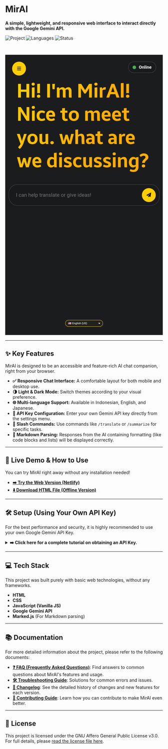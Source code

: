 # MirAI

**A simple, lightweight, and responsive web interface to interact directly with the Google Gemini API.**

![Project](https://img.shields.io/badge/Type-HTML%20App-blue)
![Languages](https://img.shields.io/badge/made%20with-HTML%2C%20CSS%2C%20JS-orange)
![Status](https://img.shields.io/badge/status-Active-brightgreen)

<br>

<p align="center">
  <img src="Assets/Screenshot_20250927-205202.png" width="600" alt="MirAI Screenshot">
</p>

---

## ✨ Key Features

MirAI is designed to be an accessible and feature-rich AI chat companion, right from your browser.

* **✅ Responsive Chat Interface:** A comfortable layout for both mobile and desktop use.
* **🌗 Light & Dark Mode:** Switch themes according to your visual preference.
* **🌐 Multi-language Support:** Available in Indonesian, English, and Japanese.
* **🔑 API Key Configuration:** Enter your own Gemini API key directly from the settings menu.
* **🚀 Slash Commands:** Use commands like `/translate` or `/summarize` for specific tasks.
* **📝 Markdown Parsing:** Responses from the AI containing formatting (like code blocks and lists) will be displayed correctly.

---

## 🚀 Live Demo & How to Use

You can try MirAI right away without any installation needed!

* **<a href="https://allwaysevermirai.netlify.app" target="_blank" rel="noopener noreferrer">➡️ Try the Web Version (Netlify)</a>**
* **<a href="https://minhaskamal.github.io/DownGit/#/home?url=https://github.com/Allwaysever/MirAI/blob/main/index.html" target="_blank" rel="noopener noreferrer">⬇️ Download HTML File (Offline Version)</a>**

---

## 🛠️ Setup (Using Your Own API Key)

For the best performance and security, it is highly recommended to use your own Google Gemini API Key.

<details>
<summary><strong>➡️ Click here for a complete tutorial on obtaining an API Key.</strong></summary>
<br>

### Step 1: Get Your API Key
1.  Open **Google AI Studio** at [https://aistudio.google.com/](https://aistudio.google.com/).
2.  Sign in with your Google account.
3.  Click **"Get API Key"** in the sidebar.
    <img src="Assets/Tutorial/20250919_151650.jpg" width="max" alt="Step 1.1">
    <img src="Assets/Tutorial/20250919_151833.jpg" width="max" alt="Step 1.2">
4.  Then, click **"Create API key"**.
    <img src="Assets/Tutorial/20250919_151923.jpg" width="max" alt="Step 1.3">
5.  Type "Gemini API" and click "Create API key in existing project".
    <img src="Assets.Tutorial/20250919_152023.jpg" width="max" alt="Step 1.4">
6.  Copy the generated API Key.
    <img src="Assets/Tutorial/20250919_152101.jpg" width="max" alt="Step 1.5">

### Step 2: Enter the API Key in MirAI
Simply enter the key through the settings menu within the application.
1.  Open the `MirAI.html` file.<br><img src="Assets/Tutorial/APIKEYSTEP1.png" width="max" alt="Step 2.1">
2.  Click the **menu icon** in the top-left corner to open **Settings**.
3.  Find the **API Key** section.<br><img src="Assets/Tutorial/APIKEYSTEP2.png" width="max" alt="Step 2.2">
4.  **Paste** the API Key you copied.<br><img src="Assets/Tutorial/APIKEYSTEP3.1.png" width="max" alt="Step 2.3">
5.  Click the **"Save Key"** button.<br><img src="Assets/Tutorial/APIKEYSTEP3.2.png" width="max" alt="Step 2.4">

Done! MirAI is now ready to use with your personal API Key.

</details>

---

## 💻 Tech Stack

This project was built purely with basic web technologies, without any frameworks.

* **HTML**
* **CSS**
* **JavaScript (Vanilla JS)**
* **Google Gemini API**
* **Marked.js** (For Markdown parsing)

---

## 📚 Documentation

For more detailed information about the project, please refer to the following documents:

* **[❓ FAQ (Frequently Asked Questions)](https://github.com/Allwaysever/MirAI/blob/FAQ.md)**: Find answers to common questions about MirAI's features and usage.
* **[🛠️ Troubleshooting Guide](https://github.com/Allwaysever/MirAI/blob/TROUBLESHOOTING.md)**: Solutions for common errors and issues.
* **[🔄 Changelog](https://github.com/Allwaysever/MirAI/blob/CHANGELOG.md)**: See the detailed history of changes and new features for each version.
* **[🤝 Contributing Guide](https://github.com/Allwaysever/MirAI/blob/CONTRIBUTNG.md)**: Learn how you can contribute to make MirAI even better.

---

## 📄 License

This project is licensed under the GNU Affero General Public License v3.0. For full details, please [read the license file here](LICENSE).
